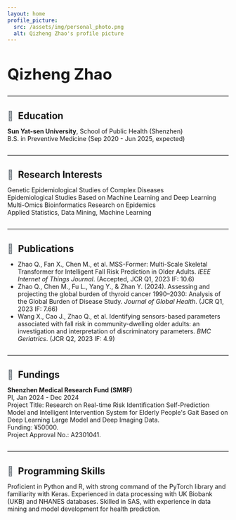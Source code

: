 ```yaml
---
layout: home
profile_picture:
  src: /assets/img/personal_photo.png
  alt: Qizheng Zhao's profile picture
---
```


<style>
  h1 {
    font-size: 2.5em;
    margin-bottom: 0;
  }
  
  h2 {
    font-size: 1.5em;
    margin-top: 1.5em;
    margin-bottom: 0.5em;
    display: flex;
    align-items: center;
  }
  
  h2::before {
    content: "🔹";
    margin-right: 0.5em;
    color: #6c757d;
  }
  
  hr {
    border: 0;
    border-top: 1px solid #eee;
    margin: 2em 0;
  }
</style>

<h1>Qizheng Zhao</h1>

<hr />

<h2>Education</h2>
<p><strong>Sun Yat-sen University</strong>, School of Public Health (Shenzhen)<br />
B.S. in Preventive Medicine (Sep 2020 - Jun 2025, expected)</p>

<hr />

<h2>Research Interests</h2>
<p>Genetic Epidemiological Studies of Complex Diseases<br />
Epidemiological Studies Based on Machine Learning and Deep Learning<br />
Multi-Omics Bioinformatics Research on Epidemics<br />
Applied Statistics, Data Mining, Machine Learning</p>

<hr />

<h2>Publications</h2>
<ul>
  <li>Zhao Q., Fan X., Chen M., et al. MSS-Former: Multi-Scale Skeletal Transformer for Intelligent Fall Risk Prediction in Older Adults. <em>IEEE Internet of Things Journal</em>. (Accepted, JCR Q1, 2023 IF: 10.6)</li>
  <li>Zhao Q., Chen M., Fu L., Yang Y., & Zhan Y. (2024). Assessing and projecting the global burden of thyroid cancer 1990–2030: Analysis of the Global Burden of Disease Study. <em>Journal of Global Health</em>. (JCR Q1, 2023 IF: 7.66)</li>
  <li>Wang X., Cao J., Zhao Q., et al. Identifying sensors-based parameters associated with fall risk in community-dwelling older adults: an investigation and interpretation of discriminatory parameters. <em>BMC Geriatrics</em>. (JCR Q2, 2023 IF: 4.9)</li>
</ul>

<hr />


<h2>Fundings</h2>
<p><strong>Shenzhen Medical Research Fund (SMRF)</strong><br />
PI, Jan 2024 - Dec 2024<br />
Project Title: Research on Real-time Risk Identification Self-Prediction Model and Intelligent Intervention System for Elderly People's Gait Based on Deep Learning Large Model and Deep Imaging Data.<br />
Funding: ¥50000.<br />
Project Approval No.: A2301041.</p>

<hr />

<h2>Programming Skills</h2>
<p>Proficient in Python and R, with strong command of the PyTorch library and familiarity with Keras. Experienced in data processing with UK Biobank (UKB) and NHANES databases. Skilled in SAS, with experience in data mining and model development for health prediction.</p>
